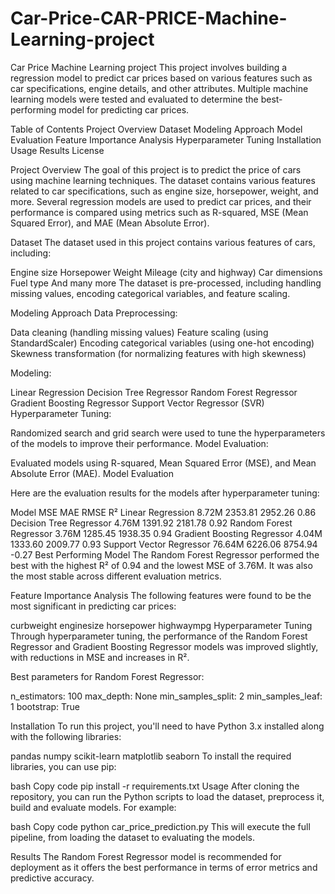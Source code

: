 # Car-Price-CAR-PRICE-Machine-Learning-project
Car Price Machine Learning project
This project involves building a regression model to predict car prices based on various features such as car specifications, engine details, and other attributes. Multiple machine learning models were tested and evaluated to determine the best-performing model for predicting car prices.

Table of Contents
Project Overview
Dataset
Modeling Approach
Model Evaluation
Feature Importance Analysis
Hyperparameter Tuning
Installation
Usage
Results
License

Project Overview
The goal of this project is to predict the price of cars using machine learning techniques. The dataset contains various features related to car specifications, such as engine size, horsepower, weight, and more. Several regression models are used to predict car prices, and their performance is compared using metrics such as R-squared, MSE (Mean Squared Error), and MAE (Mean Absolute Error).

Dataset
The dataset used in this project contains various features of cars, including:

Engine size
Horsepower
Weight
Mileage (city and highway)
Car dimensions
Fuel type
And many more
The dataset is pre-processed, including handling missing values, encoding categorical variables, and feature scaling.

Modeling Approach
Data Preprocessing:

Data cleaning (handling missing values)
Feature scaling (using StandardScaler)
Encoding categorical variables (using one-hot encoding)
Skewness transformation (for normalizing features with high skewness)

Modeling:

Linear Regression
Decision Tree Regressor
Random Forest Regressor
Gradient Boosting Regressor
Support Vector Regressor (SVR)
Hyperparameter Tuning:

Randomized search and grid search were used to tune the hyperparameters of the models to improve their performance.
Model Evaluation:

Evaluated models using R-squared, Mean Squared Error (MSE), and Mean Absolute Error (MAE).
Model Evaluation

Here are the evaluation results for the models after hyperparameter tuning:

Model	                        MSE	    MAE	     RMSE	    R²
Linear Regression           	8.72M	  2353.81	 2952.26	0.86
Decision Tree Regressor	      4.76M	  1391.92	 2181.78	0.92
Random Forest Regressor     	3.76M	  1285.45	 1938.35	0.94
Gradient Boosting Regressor	  4.04M	  1333.60	 2009.77	0.93
Support Vector Regressor	    76.64M	6226.06	 8754.94	-0.27
Best Performing Model
The Random Forest Regressor performed the best with the highest R² of 0.94 and the lowest MSE of 3.76M. It was also the most stable across different evaluation metrics.

Feature Importance Analysis
The following features were found to be the most significant in predicting car prices:

curbweight
enginesize
horsepower
highwaympg
Hyperparameter Tuning
Through hyperparameter tuning, the performance of the Random Forest Regressor and Gradient Boosting Regressor models was improved slightly, with reductions in MSE and increases in R².

Best parameters for Random Forest Regressor:

n_estimators: 100
max_depth: None
min_samples_split: 2
min_samples_leaf: 1
bootstrap: True

Installation
To run this project, you'll need to have Python 3.x installed along with the following libraries:

pandas
numpy
scikit-learn
matplotlib
seaborn
To install the required libraries, you can use pip:

bash
Copy code
pip install -r requirements.txt
Usage
After cloning the repository, you can run the Python scripts to load the dataset, preprocess it, build and evaluate models. For example:

bash
Copy code
python car_price_prediction.py
This will execute the full pipeline, from loading the dataset to evaluating the models.

Results
The Random Forest Regressor model is recommended for deployment as it offers the best performance in terms of error metrics and predictive accuracy.
